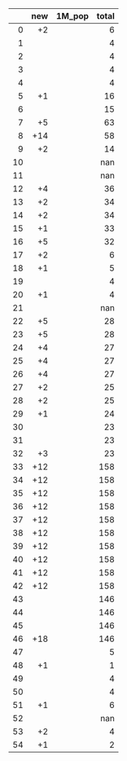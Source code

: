 |    |   new | 1M_pop   |   total |
|---:|------:|:---------|--------:|
|  0 |    +2 |          |       6 |
|  1 |       |          |       4 |
|  2 |       |          |       4 |
|  3 |       |          |       4 |
|  4 |       |          |       4 |
|  5 |    +1 |          |      16 |
|  6 |       |          |      15 |
|  7 |    +5 |          |      63 |
|  8 |   +14 |          |      58 |
|  9 |    +2 |          |      14 |
| 10 |       |          |     nan |
| 11 |       |          |     nan |
| 12 |    +4 |          |      36 |
| 13 |    +2 |          |      34 |
| 14 |    +2 |          |      34 |
| 15 |    +1 |          |      33 |
| 16 |    +5 |          |      32 |
| 17 |    +2 |          |       6 |
| 18 |    +1 |          |       5 |
| 19 |       |          |       4 |
| 20 |    +1 |          |       4 |
| 21 |       |          |     nan |
| 22 |    +5 |          |      28 |
| 23 |    +5 |          |      28 |
| 24 |    +4 |          |      27 |
| 25 |    +4 |          |      27 |
| 26 |    +4 |          |      27 |
| 27 |    +2 |          |      25 |
| 28 |    +2 |          |      25 |
| 29 |    +1 |          |      24 |
| 30 |       |          |      23 |
| 31 |       |          |      23 |
| 32 |    +3 |          |      23 |
| 33 |   +12 |          |     158 |
| 34 |   +12 |          |     158 |
| 35 |   +12 |          |     158 |
| 36 |   +12 |          |     158 |
| 37 |   +12 |          |     158 |
| 38 |   +12 |          |     158 |
| 39 |   +12 |          |     158 |
| 40 |   +12 |          |     158 |
| 41 |   +12 |          |     158 |
| 42 |   +12 |          |     158 |
| 43 |       |          |     146 |
| 44 |       |          |     146 |
| 45 |       |          |     146 |
| 46 |   +18 |          |     146 |
| 47 |       |          |       5 |
| 48 |    +1 |          |       1 |
| 49 |       |          |       4 |
| 50 |       |          |       4 |
| 51 |    +1 |          |       6 |
| 52 |       |          |     nan |
| 53 |    +2 |          |       4 |
| 54 |    +1 |          |       2 |